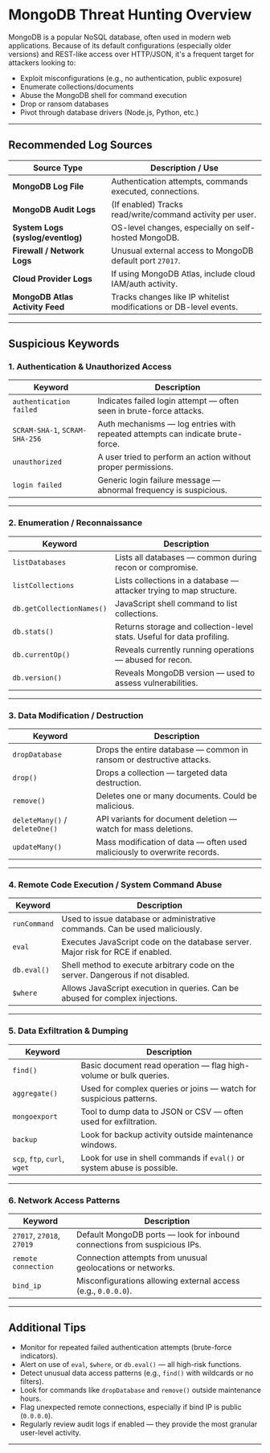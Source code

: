 # MongoDB Threat Hunting Overview

MongoDB is a popular NoSQL database, often used in modern web applications. Because of its default configurations (especially older versions) and REST-like access over HTTP/JSON, it's a frequent target for attackers looking to:

- Exploit misconfigurations (e.g., no authentication, public exposure)
- Enumerate collections/documents
- Abuse the MongoDB shell for command execution
- Drop or ransom databases
- Pivot through database drivers (Node.js, Python, etc.)

---

## Recommended Log Sources

| Source Type                  | Description / Use |
|-----------------------------|-------------------|
| **MongoDB Log File**        | Authentication attempts, commands executed, connections. |
| **MongoDB Audit Logs**      | (If enabled) Tracks read/write/command activity per user. |
| **System Logs (syslog/eventlog)** | OS-level changes, especially on self-hosted MongoDB. |
| **Firewall / Network Logs** | Unusual external access to MongoDB default port `27017`. |
| **Cloud Provider Logs**     | If using MongoDB Atlas, include cloud IAM/auth activity. |
| **MongoDB Atlas Activity Feed** | Tracks changes like IP whitelist modifications or DB-level events. |

---

## Suspicious Keywords

### 1. Authentication & Unauthorized Access

| Keyword             | Description |
|---------------------|-------------|
| `authentication failed` | Indicates failed login attempt — often seen in brute-force attacks. |
| `SCRAM-SHA-1`, `SCRAM-SHA-256` | Auth mechanisms — log entries with repeated attempts can indicate brute-force. |
| `unauthorized`      | A user tried to perform an action without proper permissions. |
| `login failed`      | Generic login failure message — abnormal frequency is suspicious. |

---

### 2. Enumeration / Reconnaissance

| Keyword             | Description |
|---------------------|-------------|
| `listDatabases`     | Lists all databases — common during recon or compromise. |
| `listCollections`   | Lists collections in a database — attacker trying to map structure. |
| `db.getCollectionNames()` | JavaScript shell command to list collections. |
| `db.stats()`        | Returns storage and collection-level stats. Useful for data profiling. |
| `db.currentOp()`    | Reveals currently running operations — abused for recon. |
| `db.version()`      | Reveals MongoDB version — used to assess vulnerabilities. |

---

### 3. Data Modification / Destruction

| Keyword             | Description |
|---------------------|-------------|
| `dropDatabase`      | Drops the entire database — common in ransom or destructive attacks. |
| `drop()`            | Drops a collection — targeted data destruction. |
| `remove()`          | Deletes one or many documents. Could be malicious. |
| `deleteMany()` / `deleteOne()` | API variants for document deletion — watch for mass deletions. |
| `updateMany()`      | Mass modification of data — often used maliciously to overwrite records. |

---

### 4. Remote Code Execution / System Command Abuse

| Keyword             | Description |
|---------------------|-------------|
| `runCommand`        | Used to issue database or administrative commands. Can be used maliciously. |
| `eval`              | Executes JavaScript code on the database server. Major risk for RCE if enabled. |
| `db.eval()`         | Shell method to execute arbitrary code on the server. Dangerous if not disabled. |
| `$where`            | Allows JavaScript execution in queries. Can be abused for complex injections. |

---

### 5. Data Exfiltration & Dumping

| Keyword             | Description |
|---------------------|-------------|
| `find()`            | Basic document read operation — flag high-volume or bulk queries. |
| `aggregate()`       | Used for complex queries or joins — watch for suspicious patterns. |
| `mongoexport`       | Tool to dump data to JSON or CSV — often used for exfiltration. |
| `backup`            | Look for backup activity outside maintenance windows. |
| `scp`, `ftp`, `curl`, `wget` | Look for use in shell commands if `eval()` or system abuse is possible. |

---

### 6. Network Access Patterns

| Keyword             | Description |
|---------------------|-------------|
| `27017`, `27018`, `27019` | Default MongoDB ports — look for inbound connections from suspicious IPs. |
| `remote connection` | Connection attempts from unusual geolocations or networks. |
| `bind_ip`           | Misconfigurations allowing external access (e.g., `0.0.0.0`). |

---

## Additional Tips

- Monitor for repeated failed authentication attempts (brute-force indicators).
- Alert on use of `eval`, `$where`, or `db.eval()` — all high-risk functions.
- Detect unusual data access patterns (e.g., `find()` with wildcards or no filters).
- Look for commands like `dropDatabase` and `remove()` outside maintenance hours.
- Flag unexpected remote connections, especially if bind IP is public (`0.0.0.0`).
- Regularly review audit logs if enabled — they provide the most granular user-level activity.

---

